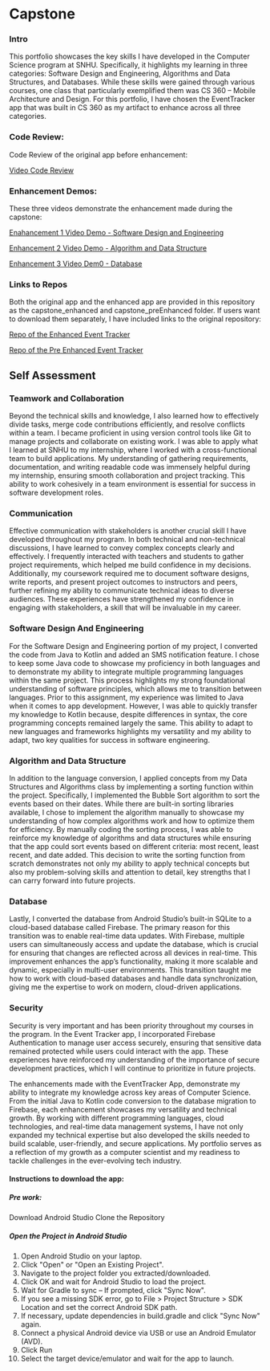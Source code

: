 

# Capstone

### Intro
This portfolio showcases the key skills I have developed in the Computer Science program at SNHU. Specifically, it highlights my learning in three categories: Software Design and Engineering, Algorithms and Data Structures, and Databases. While these skills were gained through various courses, one class that particularly exemplified them was CS 360 – Mobile Architecture and Design. For this portfolio, I have chosen the EventTracker app that was built in CS 360 as my artifact to enhance across all three categories. 

### Code Review:
Code Review of the original app before enhancement:

[Video Code Review](https://www.youtube.com/watch?v=6ofyjGaGZMg)

### Enhancement Demos:
These three videos demonstrate the enhancement made during the capstone:

[Enahancement 1 Video Demo - Software Design and Engineering](https://www.youtube.com/watch?v=Rv657tdYEnA)

[Enhancement 2 Video Demo - Algorithm and Data Structure](https://www.youtube.com/watch?v=Fg2B92pmaSA)

[Enhancement 3 Video Dem0 - Database](https://www.youtube.com/watch?v=nuiu8mVwNRE)

### Links to Repos
Both the original app and the enhanced app are provided in this repository as the capstone_enhanced and capstone_preEnhanced folder. If users want to download them separately, I have included links to the original repository:

[Repo of the Enhanced Event Tracker](https://github.com/binayarimal/capstone)

[Repo of the Pre Enhanced Event Tracker](https://github.com/binayarimal/eventTracker)



## Self Assessment


### Teamwork and Collaboration
Beyond the technical skills and knowledge, I also learned how to effectively divide tasks, merge code contributions efficiently, and resolve conflicts within a team. I became proficient in using version control tools like Git to manage projects and collaborate on existing work. I was able to apply what I learned at SNHU to my internship, where I worked with a cross-functional team to build applications. My understanding of gathering requirements, documentation, and writing readable code was immensely helpful during my internship, ensuring smooth collaboration and project tracking. This ability to work cohesively in a team environment is essential for success in software development roles.

### Communication
Effective communication with stakeholders is another crucial skill I have developed throughout my program. In both technical and non-technical discussions, I have learned to convey complex concepts clearly and effectively. I frequently interacted with teachers and students to gather project requirements, which helped me build confidence in my decisions. Additionally, my coursework required me to document software designs, write reports, and present project outcomes to instructors and peers, further refining my ability to communicate technical ideas to diverse audiences. These experiences have strengthened my confidence in engaging with stakeholders, a skill that will be invaluable in my career.

### Software Design And Engineering
For the Software Design and Engineering portion of my project, I converted the code from Java to Kotlin and added an SMS notification feature. I chose to keep some Java code to showcase my proficiency in both languages and to demonstrate my ability to integrate multiple programming languages within the same project. This process highlights my strong foundational understanding of software principles, which allows me to transition between languages. Prior to this assignment, my experience was limited to Java when it comes to app development. However, I was able to quickly transfer my knowledge to Kotlin because, despite differences in syntax, the core programming concepts remained largely the same. This ability to adapt to new languages and frameworks highlights my versatility and my ability to adapt, two key qualities for success in software engineering.

### Algorithm and Data Structure
In addition to the language conversion, I applied concepts from my Data Structures and Algorithms class by implementing a sorting function within the project. Specifically, I implemented the Bubble Sort algorithm to sort the events based on their dates. While there are built-in sorting libraries available, I chose to implement the algorithm manually to showcase my understanding of how complex algorithms work and how to optimize them for efficiency. By manually coding the sorting process, I was able to reinforce my knowledge of algorithms and data structures while ensuring that the app could sort events based on different criteria: most recent, least recent, and date added. This decision to write the sorting function from scratch demonstrates not only my ability to apply technical concepts but also my problem-solving skills and attention to detail, key strengths that I can carry forward into future projects.

### Database
Lastly, I converted the database from Android Studio’s built-in SQLite to a cloud-based database called Firebase. The primary reason for this transition was to enable real-time data updates. With Firebase, multiple users can simultaneously access and update the database, which is crucial for ensuring that changes are reflected across all devices in real-time. This improvement enhances the app’s functionality, making it more scalable and dynamic, especially in multi-user environments. This transition taught me how to work with cloud-based databases and handle data synchronization, giving me the expertise to work on modern, cloud-driven applications. 

### Security
Security is very important and has been priority throughout my courses in the program. In the Event Tracker app, I incorporated Firebase Authentication to manage user access securely, ensuring that sensitive data remained protected while users could interact with the app. These experiences have reinforced my understanding of the importance of secure development practices, which I will continue to prioritize in future projects.

The enhancements made with the EventTracker App, demonstrate my ability to integrate my knowledge across key areas of Computer Science. From the initial Java to Kotlin code conversion to the database migration to Firebase, each enhancement showcases my versatility and technical growth. By working with different programming languages, cloud technologies, and real-time data management systems, I have not only expanded my technical expertise but also developed the skills needed to build scalable, user-friendly, and secure applications. My portfolio serves as a reflection of my growth as a computer scientist and my readiness to tackle challenges in the ever-evolving tech industry.

#### Instructions to download the app:
##### Pre work:
Download Android Studio
Clone the Repository

##### Open the Project in Android Studio
1.	Open Android Studio on your laptop.
2.	Click "Open" or "Open an Existing Project".
3.	Navigate to the project folder you extracted/downloaded.
4.	Click OK and wait for Android Studio to load the project. 
5.	Wait for Gradle to sync – If prompted, click "Sync Now".
6.	If you see a missing SDK error, go to File > Project Structure > SDK Location and set the correct Android SDK path.
7.	If necessary, update dependencies in build.gradle and click "Sync Now" again.
8.	Connect a physical Android device via USB or use an Android Emulator (AVD).
9.	Click Run
10.	Select the target device/emulator and wait for the app to launch.
